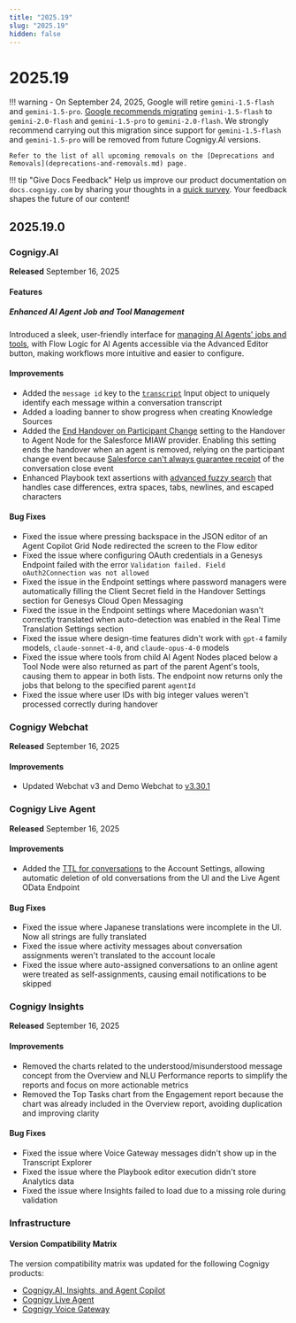```yaml
---
title: "2025.19"
slug: "2025.19"
hidden: false
---
```


# 2025.19

!!! warning
    - On September 24, 2025, Google will retire `gemini-1.5-flash` and `gemini-1.5-pro`. [Google recommends migrating](https://cloud.google.com/vertex-ai/generative-ai/docs/learn/model-versions#legacy-stable) `gemini-1.5-flash` to `gemini-2.0-flash` and `gemini-1.5-pro` to `gemini-2.0-flash`. We strongly recommend carrying out this migration since support for `gemini-1.5-flash` and `gemini-1.5-pro` will be removed from future Cognigy.AI versions.

    Refer to the list of all upcoming removals on the [Deprecations and Removals](deprecations-and-removals.md) page.

!!! tip "Give Docs Feedback"
    Help us improve our product documentation on `docs.cognigy.com` by sharing your thoughts in a [quick survey](https://forms.office.com/e/xnqneVasp2). Your feedback shapes the future of our content!

## 2025.19.0

### Cognigy.AI

**Released** September 16, 2025

#### Features

##### Enhanced AI Agent Job and Tool Management

Introduced a sleek, user-friendly interface for [managing AI Agents' jobs and tools](../ai/empower/agentic-ai/manage-ai-agents.md), with Flow Logic for AI Agents accessible via the Advanced Editor button, making workflows more intuitive and easier to configure.

#### Improvements

- Added the `message id` key to the [`transcript`](../ai/build/ai-agent-memory/input.md#nested-objects) Input object to uniquely identify each message within a conversation transcript
- Added a loading banner to show progress when creating Knowledge Sources
- Added the [End Handover on Participant Change](../ai/build/node-reference/service/handover-to-agent.md) setting to the Handover to Agent Node for the Salesforce MIAW provider. Enabling this setting ends the handover when an agent is removed, relying on the participant change event because [Salesforce can't always guarantee receipt](https://help.salesforce.com/s/articleView?id=000397177&type=1) of the conversation close event
- Enhanced Playbook text assertions with [advanced fuzzy search](../ai/test/assertions.md) that handles case differences, extra spaces, tabs, newlines, and escaped characters

#### Bug Fixes

- Fixed the issue where pressing backspace in the JSON editor of an Agent Copilot Grid Node redirected the screen to the Flow editor
- Fixed the issue where configuring OAuth credentials in a Genesys Endpoint failed with the error `Validation failed. Field oAuth2Connection was not allowed`
- Fixed the issue in the Endpoint settings where password managers were automatically filling the Client Secret field in the Handover Settings section for Genesys Cloud Open Messaging
- Fixed the issue in the Endpoint settings where Macedonian wasn't correctly translated when auto-detection was enabled in the Real Time Translation Settings section
- Fixed the issue where design-time features didn't work with `gpt-4` family models, `claude-sonnet-4-0`, and `claude-opus-4-0` models
- Fixed the issue where tools from child AI Agent Nodes placed below a Tool Node were also returned as part of the parent Agent's tools, causing them to appear in both lists. The endpoint now returns only the jobs that belong to the specified parent `agentId`
- Fixed the issue where user IDs with big integer values weren't processed correctly during handover

### Cognigy Webchat

**Released** September 16, 2025

#### Improvements

- Updated Webchat v3 and Demo Webchat to [v3.30.1](https://github.com/Cognigy/Webchat/releases/tag/v3.30.1)

### Cognigy Live Agent

**Released** September 16, 2025

#### Improvements

- Added the [TTL for conversations](../live-agent/settings/account-settings.md#ttl-for-conversations) to the Account Settings, allowing automatic deletion of old conversations from the UI and the Live Agent OData Endpoint

#### Bug Fixes

- Fixed the issue where Japanese translations were incomplete in the UI. Now all strings are fully translated
- Fixed the issue where activity messages about conversation assignments weren't translated to the account locale
- Fixed the issue where auto-assigned conversations to an online agent were treated as self-assignments, causing email notifications to be skipped

### Cognigy Insights

**Released** September 16, 2025

#### Improvements

- Removed the charts related to the understood/misunderstood message concept from the Overview and NLU Performance reports to simplify the reports and focus on more actionable metrics
- Removed the Top Tasks chart from the Engagement report because the chart was already included in the Overview report, avoiding duplication and improving clarity

#### Bug Fixes

- Fixed the issue where Voice Gateway messages didn't show up in the Transcript Explorer
- Fixed the issue where the Playbook editor execution didn't store Analytics data
- Fixed the issue where Insights failed to load due to a missing role during validation

### Infrastructure

#### Version Compatibility Matrix

The version compatibility matrix was updated for the following Cognigy products:

- [Cognigy.AI, Insights, and Agent Copilot](../ai/installation/version-compatibility-matrix.md)
- [Cognigy Live Agent](../live-agent/installation/deployment/version-compatibility-matrix.md)
- [Cognigy Voice Gateway](../voice-gateway/installation/version-compatibility-matrix.md)